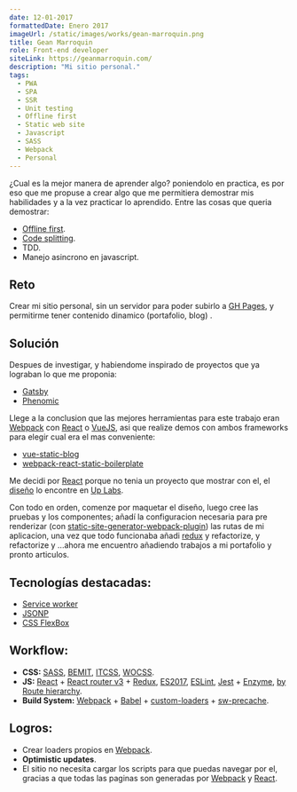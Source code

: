 ```yaml
---
date: 12-01-2017
formattedDate: Enero 2017
imageUrl: /static/images/works/gean-marroquin.png
title: Gean Marroquin
role: Front-end developer
siteLink: https://geanmarroquin.com/
description: "Mi sitio personal."
tags:
  - PWA
  - SPA
  - SSR
  - Unit testing
  - Offline first
  - Static web site
  - Javascript
  - SASS
  - Webpack
  - Personal
---
```


¿Cual es la mejor manera de aprender algo? poniendolo en practica, es por eso que me propuse a crear algo que me permitiera demostrar mis habilidades y a la vez practicar lo aprendido. Entre las cosas que queria demostrar:

* [Offline first](https://www.youtube.com/watch?v=IIRj8DftkqE).
* [Code splitting](https://www.youtube.com/watch?v=QH94CXVv3UE).
* TDD.
* Manejo asincrono en javascript.

## Reto

Crear mi sitio personal, sin un servidor para poder subirlo a [GH Pages](https://pages.github.com/), y permitirme tener contenido dinamico (portafolio, blog) .

## Solución

Despues de investigar, y habiendome inspirado de proyectos que ya lograban lo que me proponia:

* [Gatsby](https://github.com/gatsbyjs/gatsby)
* [Phenomic](https://phenomic.io/)

Llege a la conclusion que las mejores herramientas para este trabajo eran [Webpack](https://webpack.github.io/) con [React](https://facebook.github.io/react/) o [VueJS](https://vuejs.org/), asi que realize demos con ambos frameworks para elegir cual era el mas conveniente:

* [vue-static-blog](https://github.com/wochap/vue-static-blog)
* [webpack-react-static-boilerplate](https://github.com/wochap/webpack-react-static-boilerplate/tree/redux)

Me decidi por [React](https://facebook.github.io/react/) porque no tenia un proyecto que mostrar con el, el [diseño](https://assets.materialup.com/uploads/d8f0a829-a3ff-4174-ac7e-d8021904463b/attachment.jpg) lo encontre en [Up Labs](https://site.uplabs.com/).

Con todo en orden, comenze por maquetar el diseño, luego cree las pruebas y los componentes; añadí la configuracion necesaria para pre renderizar (con [static-site-generator-webpack-plugin](https://github.com/markdalgleish/static-site-generator-webpack-plugin)) las rutas de mi aplicacion, una vez que todo funcionaba añadi [redux](https://github.com/reactjs/redux) y refactorize, y refactorize y ...ahora me encuentro añadiendo trabajos a mi portafolio y pronto articulos.

## Tecnologías destacadas:

* [Service worker](https://developer.mozilla.org/en-US/docs/Web/API/Service_Worker_API)
* [JSONP](https://es.wikipedia.org/wiki/JSONP)
* [CSS FlexBox](https://css-tricks.com/snippets/css/a-guide-to-flexbox/)

## Workflow:

* **CSS:** [SASS](http://stylus-lang.com/), [BEMIT](http://csswizardry.com/2015/08/bemit-taking-the-bem-naming-convention-a-step-further/), [ITCSS](http://csswizardry.net/talks/2014/11/itcss-dafed.pdf), [WOCSS](https://github.com/wocss).
* **JS:** [React](https://facebook.github.io/react/) + [React router v3](https://github.com/ReactTraining/react-router) + [Redux](http://redux.js.org/), [ES2017](http://www.2ality.com/2016/02/ecmascript-2017.html), [ESLint](http://eslint.org/), [Jest](https://facebook.github.io/jest/) + [Enzyme](https://github.com/airbnb/enzyme), [by Route hierarchy](https://gist.github.com/ryanflorence/daafb1e3cb8ad740b346).
* **Build System:** [Webpack](https://webpack.github.io/) + [Babel](https://babeljs.io/) + [custom-loaders](https://github.com/wochap/wochap.github.io/tree/dev/build/webpack/loaders) + [sw-precache](https://github.com/GoogleChrome/sw-precache).

## Logros:

* Crear loaders propios en [Webpack](https://webpack.github.io/).
* **Optimistic updates**.
* El sitio no necesita cargar los scripts para que puedas navegar por el, gracias a que todas las paginas son generadas por [Webpack](https://webpack.github.io/) y [React](https://facebook.github.io/react/).
